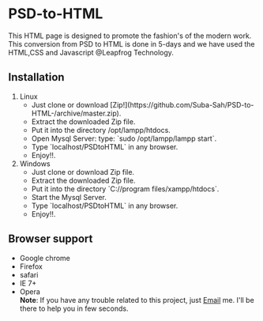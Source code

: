 # PSD-to-HTML
This HTML page is designed to promote the fashion's of the modern work. This conversion from PSD to HTML is done in 5-days and we have used the HTML,CSS and Javascript @Leapfrog Technology. 

## Installation
 <ol>
  <li>Linux 
    <ul>
      <li>Just clone or download [Zip!](https://github.com/Suba-Sah/PSD-to-HTML-/archive/master.zip).</li>
      <li>Extract the downloaded Zip file.</li>
      <li>Put it into the directory /opt/lampp/htdocs.</li>
      <li>Open Mysql Server: type: `sudo /opt/lampp/lampp start`.</li>
      <li>Type `localhost/PSDtoHTML` in any browser.</li>
      <li>Enjoy!!.</li>
    </ul>
  </li>           
  <li>Windows
    <ul>
       <li>Just clone or download Zip file.</li>
       <li>Extract the downloaded Zip file.</li>
       <li>Put it into the directory `C://program files/xampp/htdocs`.</li>
       <li>Start the Mysql Server.</li>
       <li>Type `localhost/PSDtoHTML` in any browser.</li>
       <li>Enjoy!!.</li>
</ul>
</li>
</ol>

## Browser support
 * Google chrome
 * Firefox
 * safari
 * IE 7+
 * Opera<br/>
 <b>Note</b>: If you have any trouble related to this project, just [Email](sah.suba@gmail.com) me. I'll be there to help you in few seconds.<br/>
